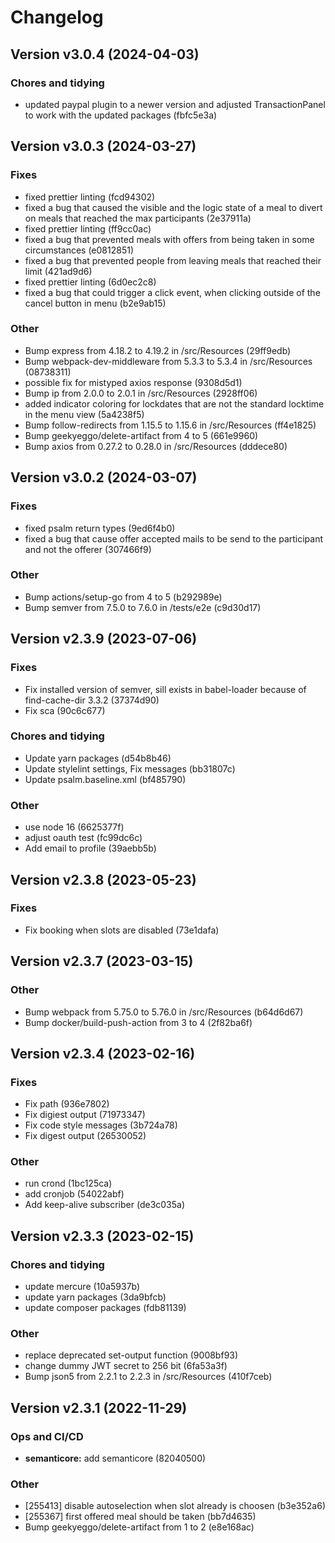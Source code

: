 # Changelog

## Version v3.0.4 (2024-04-03)

### Chores and tidying

- updated paypal plugin to a newer version and adjusted TransactionPanel to work with the updated packages (fbfc5e3a)

## Version v3.0.3 (2024-03-27)

### Fixes

- fixed prettier linting (fcd94302)
- fixed a bug that caused the visible and the logic state of a meal to divert on meals that reached the max participants (2e37911a)
- fixed prettier linting (ff9cc0ac)
- fixed a bug that prevented meals with offers from being taken in some circumstances (e0812851)
- fixed a bug that prevented people from leaving meals that reached their limit (421ad9d6)
- fixed prettier linting (6d0ec2c8)
- fixed a bug that could trigger a click event, when clicking outside of the cancel button in menu (b2e9ab15)

### Other

- Bump express from 4.18.2 to 4.19.2 in /src/Resources (29ff9edb)
- Bump webpack-dev-middleware from 5.3.3 to 5.3.4 in /src/Resources (08738311)
- possible fix for mistyped axios response (9308d5d1)
- Bump ip from 2.0.0 to 2.0.1 in /src/Resources (2928ff06)
- added indicator coloring for lockdates that are not the standard locktime in the menu view (5a4238f5)
- Bump follow-redirects from 1.15.5 to 1.15.6 in /src/Resources (ff4e1825)
- Bump geekyeggo/delete-artifact from 4 to 5 (661e9960)
- Bump axios from 0.27.2 to 0.28.0 in /src/Resources (dddece80)

## Version v3.0.2 (2024-03-07)

### Fixes

- fixed psalm return types (9ed6f4b0)
- fixed a bug that cause offer accepted mails to be send to the participant and not the offerer (307466f9)

### Other

- Bump actions/setup-go from 4 to 5 (b292989e)
- Bump semver from 7.5.0 to 7.6.0 in /tests/e2e (c9d30d17)

## Version v2.3.9 (2023-07-06)

### Fixes

- Fix installed version of semver, sill exists in babel-loader because of find-cache-dir 3.3.2 (37374d90)
- Fix sca (90c6c677)

### Chores and tidying

- Update yarn packages (d54b8b46)
- Update stylelint settings, Fix messages (bb31807c)
- Update psalm.baseline.xml (bf485790)

### Other

- use node 16 (6625377f)
- adjust oauth test (fc99dc6c)
- Add email to profile (39aebb5b)

## Version v2.3.8 (2023-05-23)

### Fixes

- Fix booking when slots are disabled (73e1dafa)

## Version v2.3.7 (2023-03-15)

### Other

- Bump webpack from 5.75.0 to 5.76.0 in /src/Resources (b64d6d67)
- Bump docker/build-push-action from 3 to 4 (2f82ba6f)

## Version v2.3.4 (2023-02-16)

### Fixes

- Fix path (936e7802)
- Fix digiest output (71973347)
- Fix code style messages (3b724a78)
- Fix digest output (26530052)

### Other

- run crond (1bc125ca)
- add cronjob (54022abf)
- Add keep-alive subscriber (de3c035a)

## Version v2.3.3 (2023-02-15)

### Chores and tidying

- update mercure (10a5937b)
- update yarn packages (3da9bfcb)
- update composer packages (fdb81139)

### Other

- replace deprecated set-output function (9008bf93)
- change dummy JWT secret to 256 bit (6fa53a3f)
- Bump json5 from 2.2.1 to 2.2.3 in /src/Resources (410f7ceb)

## Version v2.3.1 (2022-11-29)

### Ops and CI/CD

- **semanticore:** add semanticore (82040500)

### Other

- [255413] disable autoselection when slot already is choosen (b3e352a6)
- [255367] first offered meal should be taken (bb7d4635)
- Bump geekyeggo/delete-artifact from 1 to 2 (e8e168ac)

